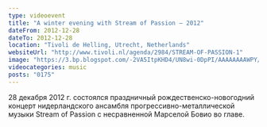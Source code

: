 ```yaml
---
type: videoevent
title: "A winter evening with Stream of Passion — 2012"
dateFrom: 2012-12-28
dateTo: 2012-12-28
location: "Tivoli de Helling, Utrecht, Netherlands"
websiteUrl: "http://www.tivoli.nl/agenda/2984/STREAM-OF-PASSION-1"
image: "https://3.bp.blogspot.com/-2VA5ItpKHD4/UN8wi-0DpPI/AAAAAAAAWPY/aGH25OmXyCA/s1600/dsc06117.picasaweb.jpg"
videocategories: music
posts: "0175"
---
```


28 декабря 2012 г. состоялся праздничный рождественско-новогодний концерт нидерландского ансамбля прогрессивно-металлической музыки Stream of Passion с несравненной Марселой Бовио во главе.
